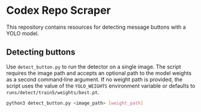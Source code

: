 # Codex Repo Scraper

This repository contains resources for detecting message buttons with a YOLO model.

## Detecting buttons

Use `detect_button.py` to run the detector on a single image. The script
requires the image path and accepts an optional path to the model weights
as a second command‑line argument. If no weight path is provided, the script
uses the value of the `YOLO_WEIGHTS` environment variable or defaults to
`runs/detect/train5/weights/best.pt`.

```bash
python3 detect_button.py <image_path> [weight_path]
